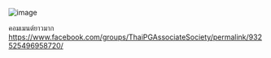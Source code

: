 ![image](https://user-images.githubusercontent.com/56834844/67228082-c6281a00-f462-11e9-8582-bd8d8bd9d125.png)

คอมเมนต์ยาวมาก https://www.facebook.com/groups/ThaiPGAssociateSociety/permalink/932525496958720/

